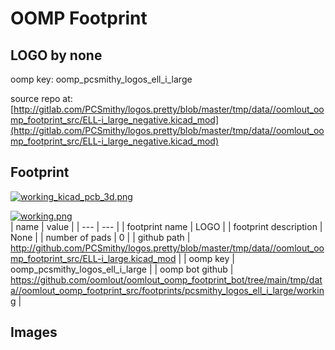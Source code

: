# OOMP Footprint  
## LOGO  by none  
  
oomp key: oomp_pcsmithy_logos_ell_i_large  
  
source repo at: [http://gitlab.com/PCSmithy/logos.pretty/blob/master/tmp/data//oomlout_oomp_footprint_src/ELL-i_large_negative.kicad_mod](http://gitlab.com/PCSmithy/logos.pretty/blob/master/tmp/data//oomlout_oomp_footprint_src/ELL-i_large_negative.kicad_mod)  
## Footprint  
  
[![working_kicad_pcb_3d.png](working_kicad_pcb_3d_600.png)](working_kicad_pcb_3d.png)  
  
[![working.png](working_600.png)](working.png)  
| name | value | 
| --- | --- | 
| footprint name | LOGO | 
| footprint description | None | 
| number of pads | 0 | 
| github path | http://github.com/PCSmithy/logos.pretty/blob/master/tmp/data//oomlout_oomp_footprint_src/ELL-i_large.kicad_mod | 
| oomp key | oomp_pcsmithy_logos_ell_i_large | 
| oomp bot github | https://github.com/oomlout/oomlout_oomp_footprint_bot/tree/main/tmp/data//oomlout_oomp_footprint_src/footprints/pcsmithy_logos_ell_i_large/working | 
## Images  
